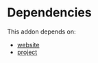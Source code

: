 # Dependencies

This addon depends on:

- [website](https://github.com/bringout/oca-ocb-website)
- [project](https://github.com/bringout/oca-ocb-project)
